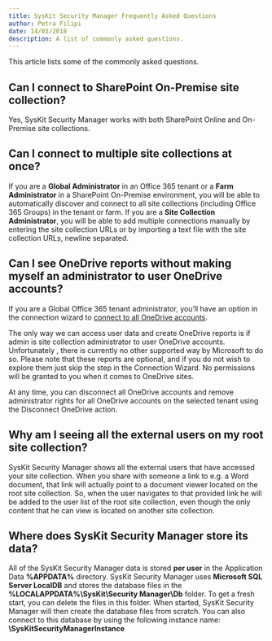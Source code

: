 ```yaml
---  
title: SysKit Security Manager Frequently Asked Questions
author: Petra Filipi 
date: 14/03/2018 
description: A list of commonly asked questions.
--- 
```

This article lists some of the commonly asked questions.

## Can I connect to SharePoint On-Premise site collection?
Yes, SysKit Security Manager works with both SharePoint Online and On-Premise site collections.

## Can I connect to multiple site collections at once? 
If you are a __Global Administrator__ in an Office 365 tenant or a __Farm Administrator__ in a SharePoint On-Premise environment, you will be able to automatically discover and connect to all site collections (including Office 365 Groups) in the tenant or farm.
If you are a __Site Collection Administrator__, you will be able to add multiple connections manually by entering the site collection URLs or by importing a text file with the site collection URLs, newline separated.

## Can I see OneDrive reports without making myself an administrator to user OneDrive accounts?
If you are a Global Office 365 tenant administrator, you’ll have an option in the connection wizard to [connect to all OneDrive accounts](#internal/how-to/connect-to-office-365).

The only way we can access user data and create OneDrive reports is if admin is site collection administrator to user OneDrive accounts. Unfortunately , there is currently no other supported way by Microsoft to do so. Please note that these reports are optional, and if you do not wish to explore them just skip the step in the Connection Wizard. No permissions will be granted to you when it comes to OneDrive sites.

At any time, you can disconnect all OneDrive accounts and remove administrator rights for all OneDrive accounts on the selected tenant using the Disconnect OneDrive action.

## Why am I seeing all the external users on my root site collection?
SysKit Security Manager shows all the external users that have accessed your site collection.
When you share with someone a link to e.g. a Word document, that link will actually point to a document viewer located on the root site collection.
So, when the user navigates to that provided link he will be added to the user list of the root site collection, even though the only content that he can view is located on another site collection.

## Where does SysKit Security Manager store its data?
All of the SysKit Security Manager data is stored __per user__ in the Application Data __%APPDATA%__ directory. SysKit Security Manager uses __Microsoft SQL Server LocalDB__ and stores the database files in the __%LOCALAPPDATA%\SysKit\Security Manager\Db__ folder. To get a fresh start, you can delete the files in this folder. When started, SysKit Security Manager will then create the database files from scratch.
You can also connect to this database by using the following instance name: __\SysKitSecurityManagerInstance__
